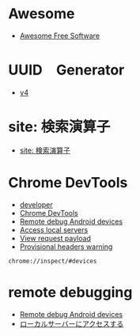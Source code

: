 # Awesome

- [Awesome Free Software](https://github.com/johnjago/awesome-free-software#awesome-free-software- "Awesome Free Software")

# UUID　Generator

- [v4](https://www.uuidtools.com/generate/v4 "v4")

# site: 検索演算子

- [site: 検索演算子](https://developers.google.com/search/docs/monitor-debug/search-operators/all-search-site?hl=ja "")

# Chrome DevTools

- [developer](https://developer.chrome.com/)
- [Chrome DevTools](https://developer.chrome.com/docs/devtools/#reverse-port-forwarding)
- [Remote debug Android devices](https://developer.chrome.com/docs/devtools/remote-debugging/)
- [Access local servers](https://developer.chrome.com/docs/devtools/remote-debugging/local-server/)
- [View request payload](https://developer.chrome.com/docs/devtools/network/reference/?utm_source=devtools#payload)
- [Provisional headers warning](https://developer.chrome.com/docs/devtools/network/reference/?utm_source=devtools#provisional-headers)
```
chrome://inspect/#devices
```

# remote debugging

- [Remote debug Android devices](https://developer.chrome.com/docs/devtools/remote-debugging/)
- [ローカルサーバーにアクセスする](https://developer.chrome.com/docs/devtools/remote-debugging/local-server/)